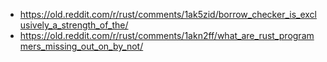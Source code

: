 - https://old.reddit.com/r/rust/comments/1ak5zid/borrow_checker_is_exclusively_a_strength_of_the/
- https://old.reddit.com/r/rust/comments/1akn2ff/what_are_rust_programmers_missing_out_on_by_not/